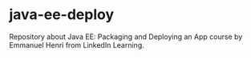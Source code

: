 # java-ee-deploy
Repository about Java EE: Packaging and Deploying an App course by Emmanuel Henri from LinkedIn Learning.
